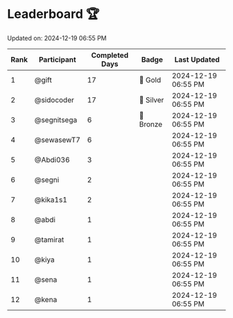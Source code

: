 # Leaderboard 🏆

Updated on: 2024-12-19 06:55 PM

| Rank | Participant       | Completed Days | Badge      | Last Updated         |
|------|-------------------|----------------|------------|----------------------|
| 1    | @gift             | 17             | 🏅 Gold     | 2024-12-19 06:55 PM |
| 2    | @sidocoder        | 17             | 🥈 Silver   | 2024-12-19 06:55 PM |
| 3    | @segnitsega       | 6              | 🥉 Bronze   | 2024-12-19 06:55 PM |
| 4    | @sewasewT7        | 6              |            | 2024-12-19 06:55 PM |
| 5    | @Abdi036          | 3              |            | 2024-12-19 06:55 PM |
| 6    | @segni            | 2              |            | 2024-12-19 06:55 PM |
| 7    | @kika1s1          | 2              |            | 2024-12-19 06:55 PM |
| 8    | @abdi             | 1              |            | 2024-12-19 06:55 PM |
| 9    | @tamirat          | 1              |            | 2024-12-19 06:55 PM |
| 10   | @kiya             | 1              |            | 2024-12-19 06:55 PM |
| 11   | @sena             | 1              |            | 2024-12-19 06:55 PM |
| 12   | @kena             | 1              |            | 2024-12-19 06:55 PM |
